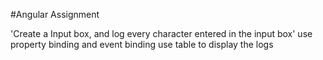 #Angular Assignment

'Create a Input box, and log every character entered in the input box'
use property binding and event binding 
use table to display the logs
